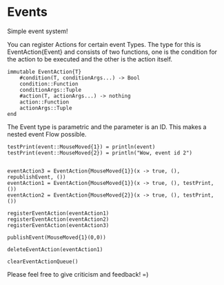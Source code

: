 # Events
Simple event system!

You can register Actions for certain event Types.
The type for this is EventAction{Event} and consists of two functions, one is the condition for the action to be executed and the other is the action itself.
```
immutable EventAction{T}
	#condition(T, conditionArgs...) -> Bool
	condition::Function
	conditionArgs::Tuple
	#action(T, actionArgs...) -> nothing
	action::Function
	actionArgs::Tuple
end
```

The Event type is parametric and the parameter is an ID. 
This makes a nested event Flow possible.

```
testPrint(event::MouseMoved{1}) = println(event)
testPrint(event::MouseMoved{2}) = println("Wow, event id 2")


eventAction3 = EventAction{MouseMoved{1}}(x -> true, (), republishEvent, ())
eventAction1 = EventAction{MouseMoved{1}}(x -> true, (), testPrint, ())
eventAction2 = EventAction{MouseMoved{2}}(x -> true, (), testPrint, ())

registerEventAction(eventAction1)
registerEventAction(eventAction2)
registerEventAction(eventAction3)

publishEvent(MouseMoved{1}(0,0))

deleteEventAction(eventAction1)

clearEventActionQueue()

```

Please feel free to give criticism and feedback! =)